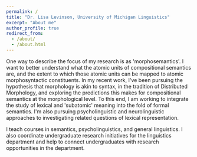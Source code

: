 ```yaml
---
permalink: /
title: "Dr. Lisa Levinson, University of Michigan Linguistics"
excerpt: "About me"
author_profile: true
redirect_from:
  - /about/
  - /about.html
---
```


One way to describe the focus of my research is as 'morphosemantics'. I want to better understand what the atomic units of compositional semantics are, and the extent to which those atomic units can be mapped to atomic morphosyntactic constituents. In my recent work, I've been pursuing the hypothesis that morphology is akin to syntax, in the tradition of Distributed Morphology, and exploring the predictions this makes for compositional semantics at the morphological level. To this end, I am working to integrate the study of lexical and 'subatomic' meaning into the fold of formal semantics. I'm also pursuing psycholinguistic and neurolinguistic approaches to investigating related questions of lexical representation.

I teach courses in semantics, psycholinguistics, and general linguistics. I also coordinate undergraduate research initiatives for the linguistics department and help to connect undergraduates with research opportunities in the department.
